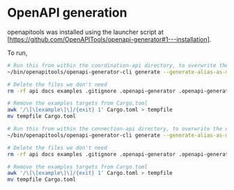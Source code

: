 # OpenAPI generation

openapitools was installed using the launcher script at [https://github.com/OpenAPITools/openapi-generator#1---installation].

To run,

```bash
# Run this from within the coordination-api directory, to overwrite the existing code
~/bin/openapitools/openapi-generator-cli generate --generate-alias-as-model -i coordination-api.yaml -g rust-server --additional-properties=packageName="coordination-api"

# Delete the files we don't need
rm -rf api docs examples .gitignore .openapi-generator .openapi-generator-ignore README.md

# Remove the examples targets from Cargo.toml
awk '/\[\[example\]\]/{exit} 1' Cargo.toml > tempfile
mv tempfile Cargo.toml
```

```bash
# Run this from within the connection-api directory, to overwrite the existing code
~/bin/openapitools/openapi-generator-cli generate --generate-alias-as-model -i connection-api.yaml -g rust-server --additional-properties=packageName="connection-api"

# Delete the files we don't need
rm -rf api docs examples .gitignore .openapi-generator .openapi-generator-ignore README.md

# Remove the examples targets from Cargo.toml
awk '/\[\[example\]\]/{exit} 1' Cargo.toml > tempfile
mv tempfile Cargo.toml
```
